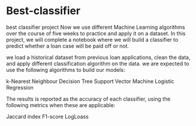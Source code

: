 # Best-classifier
best classifier project
Now we use different Machine Learning algorithms over the course of five weeks to practice and apply it on a dataset. In this project, we will complete a notebook where we will build a classifier to predict whether a loan case will be paid off or not.

we load a historical dataset from previous loan applications, clean the data, and apply different classification algorithm on the data. we are expected to use the following algorithms to build our models:

k-Nearest Neighbour
Decision Tree
Support Vector Machine
Logistic Regression

The results is reported as the accuracy of each classifier, using the following metrics when these are applicable:

Jaccard index
F1-score
LogLoass
